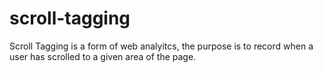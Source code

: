# scroll-tagging
Scroll Tagging is a form of web analyitcs, the purpose is to record when a user has scrolled to a given area of the page.

